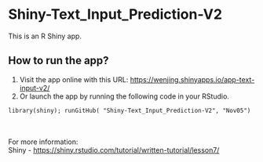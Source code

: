 # Shiny-Text_Input_Prediction-V2
This is an R Shiny app.

## How to run the app?

1. Visit the app online with this URL: https://wenjing.shinyapps.io/app-text-input-v2/
2. Or launch the app by running the following code in your RStudio.

```
library(shiny); runGitHub( "Shiny-Text_Input_Prediction-V2", "Nov05")
```


<br><br>
For more information:   
Shiny - https://shiny.rstudio.com/tutorial/written-tutorial/lesson7/ 
